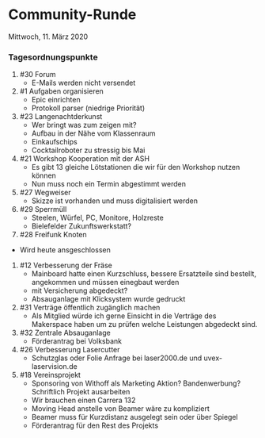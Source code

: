 # **Community-Runde**
Mittwoch, 11. März 2020

### Tagesordnungspunkte

1. #30 Forum
   * E-Mails werden nicht versendet
1. #1 Aufgaben organisieren
   * Epic einrichten
   * Protokoll parser (niedrige Priorität)
1. #23 Langenachtderkunst
   * Wer bringt was zum zeigen mit?
   * Aufbau in der Nähe vom Klassenraum
   * Einkaufschips
   * Cocktailroboter zu stressig bis Mai
1. #21 Workshop Kooperation mit der ASH
   * Es gibt 13 gleiche Lötstationen die wir für den Workshop nutzen können
   * Nun muss noch ein Termin abgestimmt werden
1. #27 Wegweiser
   * Skizze ist vorhanden und muss digitalisiert werden
1. #29 Sperrmüll
   * Steelen, Würfel, PC, Monitore, Holzreste
   * Bielefelder Zukunftswerkstatt?
1.  #28 Freifunk Knoten
   *  Wird heute ansgeschlossen
1. #12 Verbesserung der Fräse
   * Mainboard hatte einen Kurzschluss, bessere Ersatzteile sind bestellt, angekommen und müssen einegbaut werden
   * mit Versicherung abgedeckt?
   * Absauganlage mit Klicksystem wurde gedruckt
1. #31 Verträge öffentlich zugänglich machen
   * Als Mitglied würde ich gerne Einsicht in die Verträge des Makerspace haben um zu prüfen welche Leistungen abgedeckt sind.
1. #32 Zentrale Absauganlage
   * Förderantrag bei Volksbank
1. #26 Verbesserung Lasercutter
   * Schutzglas oder Folie Anfrage bei laser2000.de und uvex-laservision.de
1. #18 Vereinsprojekt
   * Sponsoring von Withoff als Marketing Aktion? Bandenwerbung? Schriftlich Projekt ausarbeiten
   * Wir brauchen einen Carrera 132
   * Moving Head anstelle von Beamer wäre zu kompliziert
   * Beamer muss für Kurzdistanz ausgelegt sein oder über Spiegel 
   * Förderantrag für den Rest des Projekts